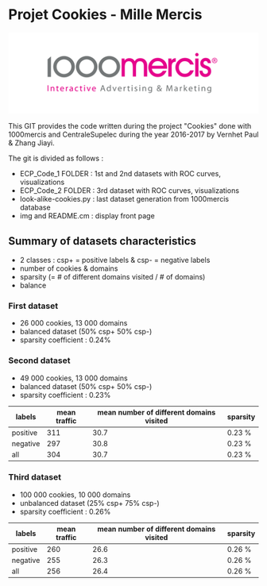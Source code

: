 
# Projet Cookies - Mille Mercis

![Logo](img/logo.jpg)

This GIT provides the code written during the project "Cookies" done with 1000mercis and CentraleSupelec during the year 2016-2017 by Vernhet Paul & Zhang Jiayi.

The git is divided as follows :
* ECP_Code_1 FOLDER : 1st and 2nd datasets with ROC curves, visualizations
* ECP_Code_2 FOLDER : 3rd dataset with ROC curves, visualizations
* look-alike-cookies.py : last dataset generation from 1000mercis database
* img and README.cm : display front page

## Summary of datasets characteristics

* 2 classes : csp+ = positive labels & csp- = negative labels
* number of cookies & domains
* sparsity (= # of different domains visited / # of domains)
* balance

### First dataset

* 26 000 cookies, 13 000 domains
* balanced dataset (50% csp+ 50% csp-)
* sparsity coefficient : 0.24%

### Second dataset

* 49 000 cookies, 13 000 domains
* balanced dataset (50% csp+ 50% csp-)
* sparsity coefficient : 0.23%

| labels   | mean traffic | mean number of different domains visited | sparsity | 
|--------------|--------------------|------------|----------|
| positive     | 311          | 30.7     | 0.23 %     | 
| negative     | 297          | 30.8     | 0.23 %     | 
|    all       | 304          | 30.7     | 0.23 %     | 

### Third dataset
* 100 000 cookies, 10 000 domains
* unbalanced dataset (25% csp+ 75% csp-)
* sparsity coefficient : 0.26%

| labels   | mean traffic | mean number of different domains visited | sparsity | 
|--------------|--------------------|------------|----------|
| positive     | 260          | 26.6     | 0.26 %     | 
| negative     | 255          | 26.3     | 0.26 %     | 
|    all       | 256          | 26.4     | 0.26 %     | 
